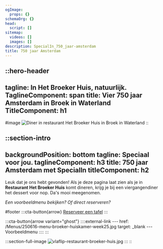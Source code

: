 ```yaml
---
ogImage:
  props: {}
schemaOrg: {}
head:
  script: []
sitemap:
  videos: []
  images: []
description: SpecialIn_750_jaar-amsterdam
title: 750 jaar Amsterdam
---
```


::hero-header
---
tagline: In Het Broeker Huis, natuurlijk.
TaglineComponent: span
title: Vier 750 jaar Amsterdam in Broek in Waterland
TitleComponent: h1
---
#image
![Diner in restaurant Het Broeker Huis in Broek in Waterland](/broeker-huiskamer-diner-volle-eetzaal-licht-hout-warm.jpg)
::

::section-intro
---
backgroundPosition: bottom
tagline: Speciaal voor jou.
taglineComponent: h3
title: 750 jaar Amsterdam met SpecialIn
titleComponent: h2
---
Leuk dat je ons hebt gevonden! Als je deze pagina laat zien als je in **Restaurant Het Broeker Huis** komt dineren, krijg je bij een viergangendiner het dessert voor nop. Da's mooi meegenomen.

*Een voorbeeldmenu bekijken? Of direct reserveren?*

#footer
  :::cta-button{arrow}
  [Reserveer een tafel](https://live.tebi.co/ecom/reservations/282764_0a523a1d3711c0523566f753f2cb25e5f14ed781117e8ef82016152d6ff5c2c2)
  :::

  :::cta-button{arrow variant="ghost"}
    ::::external-link
    ---
    href: /Menus/250616-menu-broeker-huiskamer-week25.jpg
    target: _blank
    ---
    Voorbeeldmenu
    ::::
  :::

  :::section-full-image
  ![vlaflip-restaurant-broeker-huis.jpg](/vlaflip-restaurant-broeker-huis.jpg)
  :::
::
